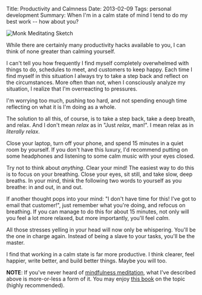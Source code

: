 Title: Productivity and Calmness
Date: 2013-02-09
Tags: personal development
Summary: When I'm in a calm state of mind I tend to do my best work -- how about you?


![Monk Meditating Sketch][]


While there are certainly many productivity hacks available to you, I can think
of none greater than calming yourself.

I can't tell you how frequently I find myself completely overwhelmed with
things to do, schedules to meet, and customers to keep happy.  Each time I find
myself in this situation I always try to take a step back and reflect on the
circumstances.  More often than not, when I consciously analyze my situation, I
realize that I'm overreacting to pressures.

I'm worrying too much, pushing too hard, and not spending enough time
reflecting on what it is I'm doing as a whole.

The solution to all this, of course, is to take a step back, take a deep
breath, and relax.  And I don't mean *relax* as in "Just *relax*, man!".  I
mean relax as in *literally relax*.

Close your laptop, turn off your phone, and spend 15 minutes in a quiet room by
yourself.  If you don't have this luxury, I'd recommend putting on some
headphones and listening to some calm music with your eyes closed.

Try not to think about *anything*.  Clear your mind!  The easiest way to do
this is to focus on your breathing.  Close your eyes, sit still, and take slow,
deep breaths.  In your mind, think the following two words to yourself as you
breathe: in and out, in and out.

If another thought pops into your mind: "I don't have time for this!  I've got
to email that customer!", just remember what you're doing, and refocus on
breathing.  If you can manage to do this for about 15 minutes, not only will
you feel a lot more relaxed, but more importantly, you'll feel *calm*.

All those stresses yelling in your head will now only be whispering.  You'll be
the one in charge again.  Instead of being a slave to your tasks, you'll be the
master.

I find that working in a calm state is far more productive.  I think clearer,
feel happier, write better, and build better things.  Maybe you will too.

**NOTE**: If you've never heard of [mindfulness meditation][], what I've
described above is more-or-less a form of it.  You may enjoy [this book][] on
the topic (highly recommended).


  [Monk Meditating Sketch]: {filename}/images/2013/monk-meditating-sketch.png "Monk Meditating Sketch"
  [mindfulness meditation]: http://en.wikipedia.org/wiki/Mindfulness "Mindfulness"
  [this book]: http://www.amazon.com/gp/product/0807012394/ref=as_li_ss_tl?ie=UTF8&camp=1789&creative=390957&creativeASIN=0807012394&linkCode=as2&tag=rdegges-20 "Mindfulness Meditation"
